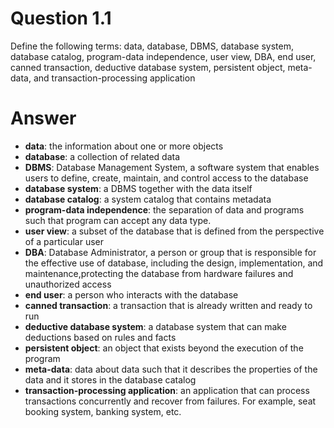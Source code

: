 # Question 1.1 #

Define the following terms: data, database, DBMS, database system, database catalog, program-data independence, user view, DBA, end user, canned
transaction, deductive database system, persistent object, meta-data, and
transaction-processing application

# Answer #

- **data**: the information about one or more objects 
- **database**: a collection of related data
- **DBMS**: Database Management System, a software system that enables users to define, create, maintain, and control access to the database
- **database system**: a DBMS together with the data itself
- **database catalog**: a system catalog that contains metadata
- **program-data independence**: the separation of data and programs such that program can accept any data type.
- **user view**: a subset of the database that is defined from the perspective of a particular user
- **DBA**: Database Administrator, a person or group that is responsible for the effective use of database, including the design, implementation, and maintenance,protecting the database from hardware failures and unauthorized access
- **end user**: a person who interacts with the database
- **canned transaction**: a transaction that is already written and ready to run
- **deductive database system**: a database system that can make deductions based on rules and facts
- **persistent object**: an object that exists beyond the execution of the program
- **meta-data**: data about data such that it describes the properties of the data and it stores in the database catalog
- **transaction-processing application**: an application that can process transactions concurrently and recover from failures. For example, seat booking system, banking system, etc.

